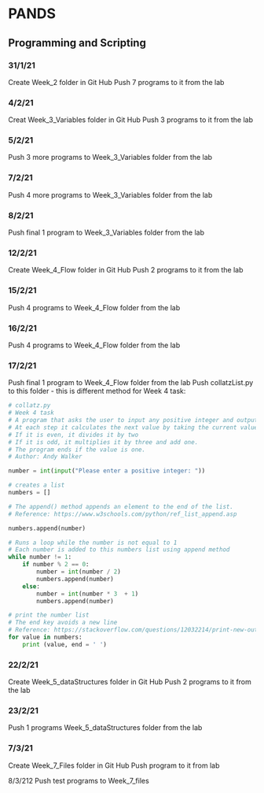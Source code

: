 # PANDS
## Programming and Scripting

### 31/1/21
Create Week_2 folder in Git Hub
Push 7 programs to it from the lab 

### 4/2/21
Creat Week_3_Variables folder in Git Hub
Push 3 programs to it from the lab

### 5/2/21
Push 3 more programs to Week_3_Variables folder from the lab

### 7/2/21 
Push 4 more programs to Week_3_Variables folder from the lab

### 8/2/21
Push final 1 program to Week_3_Variables folder from the lab

### 12/2/21
Create Week_4_Flow folder in Git Hub
Push 2 programs to it from the lab

### 15/2/21
Push 4 programs to Week_4_Flow folder from the lab

### 16/2/21
Push 4 programs to Week_4_Flow folder from the lab

### 17/2/21
Push final 1 program to Week_4_Flow folder from the lab
Push collatzList.py to this folder - this is different method for Week 4 task:

```python
# collatz.py
# Week 4 task
# A program that asks the user to input any positive integer and outputs the successive values of the following calculation.
# At each step it calculates the next value by taking the current value
# If it is even, it divides it by two
# If it is odd, it multiplies it by three and add one.
# The program ends if the value is one.
# Author: Andy Walker

number = int(input("Please enter a positive integer: "))

# creates a list
numbers = []

# The append() method appends an element to the end of the list.
# Reference: https://www.w3schools.com/python/ref_list_append.asp

numbers.append(number)

# Runs a loop while the number is not equal to 1
# Each number is added to this numbers list using append method
while number != 1:
    if number % 2 == 0:
        number = int(number / 2)
        numbers.append(number)
    else:
        number = int(number * 3  + 1)
        numbers.append(number)

# print the number list
# The end key avoids a new line
# Reference: https://stackoverflow.com/questions/12032214/print-new-output-on-same-line
for value in numbers:
    print (value, end = ' ')

```

### 22/2/21
Create Week_5_dataStructures folder in Git Hub
Push 2 programs to it from the lab

### 23/2/21
Push 1 programs Week_5_dataStructures folder from the lab

### 7/3/21
Create Week_7_Files folder in Git Hub
Push program to it from lab

8/3/212
Push test programs to Week_7_files